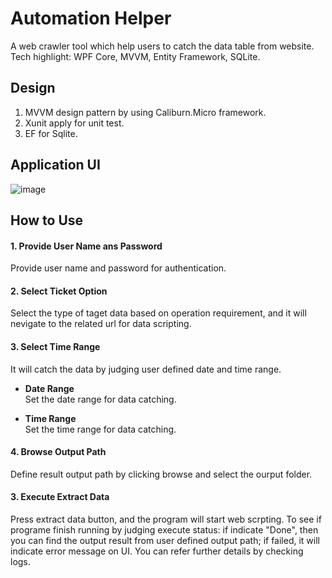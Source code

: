 # Automation Helper
A web crawler tool which help users to catch the data table from website. Tech highlight: WPF Core, MVVM, Entity Framework, SQLite.

## Design
1. MVVM design pattern by using Caliburn.Micro framework.
2. Xunit apply for unit test.
3. EF for Sqlite.

## Application UI

![image]()

## How to Use

#### 1. Provide User Name ans Password

Provide user name and password for authentication.

#### 2. Select Ticket Option

Select the type of taget data based on operation requirement, and it will nevigate to the related url for data scripting.

#### 3. Select Time Range

It will catch the data by judging user defined date and time range.
- **Date Range**  
    Set the date range for data catching.


- **Time Range**  
    Set the time range for data catching.

#### 4. Browse Output Path

Define result output path by clicking browse and select the ourput folder.

#### 3. Execute Extract Data

Press extract data button, and the program will start web scrpting. To see if programe finish running by judging execute status: if indicate "Done", then you can find the output result from user defined output path; if failed, it will indicate error message on UI. You can refer further details by checking logs. 